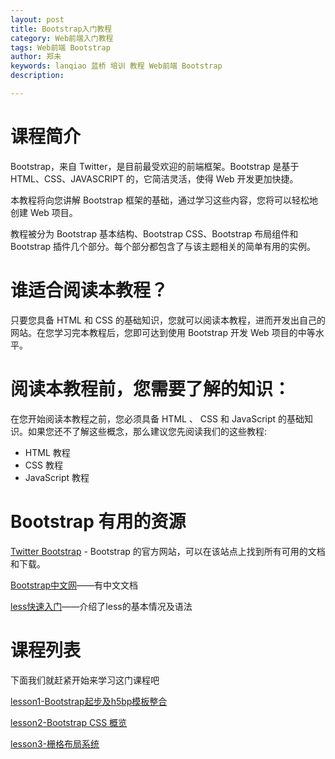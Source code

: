 ```yaml
---
layout: post
title: Bootstrap入门教程
category: Web前端入门教程
tags: Web前端 Bootstrap 
author: 郑未
keywords: lanqiao 蓝桥 培训 教程 Web前端 Bootstrap
description:

---
```


# 课程简介

Bootstrap，来自 Twitter，是目前最受欢迎的前端框架。Bootstrap 是基于 HTML、CSS、JAVASCRIPT 的，它简洁灵活，使得 Web 开发更加快捷。

本教程将向您讲解 Bootstrap 框架的基础，通过学习这些内容，您将可以轻松地创建 Web 项目。

教程被分为 Bootstrap 基本结构、Bootstrap CSS、Bootstrap 布局组件和 Bootstrap 插件几个部分。每个部分都包含了与该主题相关的简单有用的实例。

# 谁适合阅读本教程？
只要您具备 HTML 和 CSS 的基础知识，您就可以阅读本教程，进而开发出自己的网站。在您学习完本教程后，您即可达到使用 Bootstrap 开发 Web 项目的中等水平。

# 阅读本教程前，您需要了解的知识：

在您开始阅读本教程之前，您必须具备 HTML 、 CSS 和 JavaScript 的基础知识。如果您还不了解这些概念，那么建议您先阅读我们的这些教程:

- HTML 教程
- CSS 教程
- JavaScript 教程

# Bootstrap 有用的资源

[Twitter Bootstrap](http://getbootstrap.com/) - Bootstrap 的官方网站，可以在该站点上找到所有可用的文档和下载。

[Bootstrap中文网](http://v3.bootcss.com/)——有中文文档

[less快速入门](/css/css-whatislesscss)——介绍了less的基本情况及语法

# 课程列表
下面我们就赶紧开始来学习这门课程吧

[lesson1-Bootstrap起步及h5bp模板整合](/bootstrap/bootstrap-lesson1)

[lesson2-Bootstrap CSS 概览](/bootstrap/bootstrap-lesson2)

[lesson3-栅格布局系统](/bootstrap/bootstrap-lesson3)

